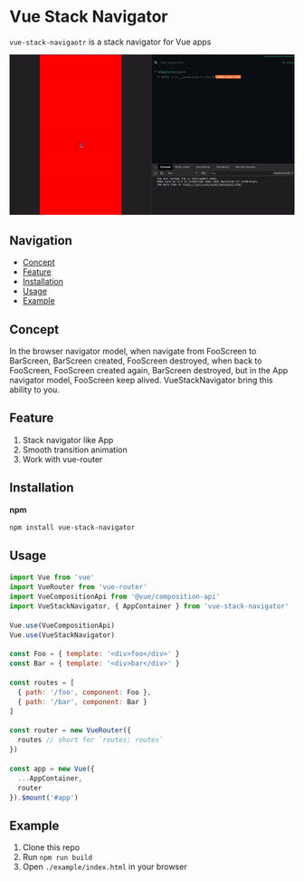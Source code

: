 # Vue Stack Navigator

`vue-stack-navigaotr` is a stack navigator for Vue apps

![Demo for vue-stack-navigator](./demo.gif)

## Navigation

- [Concept](#Concept)
- [Feature](#Feature)
- [Installation](#Installation)
- [Usage](#Usage)
- [Example](#Example)

## Concept

In the browser navigator model, when navigate from FooScreen to BarScreen, BarScreen created, FooScreen destroyed, when back to FooScreen, FooScreen created again, BarScreen destroyed, but in the App navigator model, FooScreen keep alived. VueStackNavigator bring this ability to you.

## Feature
1. Stack navigator like App
2. Smooth transition animation 
3. Work with vue-router

## Installation

**npm**

```bash
npm install vue-stack-navigator
```

## Usage

```js
import Vue from 'vue'
import VueRouter from 'vue-router'
import VueCompositionApi from '@vue/composition-api'
import VueStackNavigator, { AppContainer } from 'vue-stack-navigator'

Vue.use(VueCompositionApi)
Vue.use(VueStackNavigator)

const Foo = { template: '<div>foo</div>' }
const Bar = { template: '<div>bar</div>' }

const routes = [
  { path: '/foo', component: Foo },
  { path: '/bar', component: Bar }
]

const router = new VueRouter({
  routes // short for `routes: routes`
})

const app = new Vue({
  ...AppContainer,
  router
}).$mount('#app')
```

## Example

1. Clone this repo
2. Run `npm run build`
3. Open `./example/index.html` in your browser
